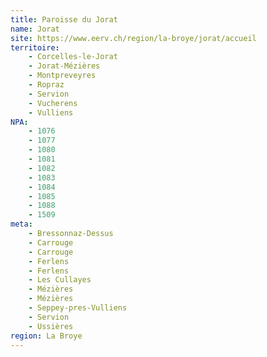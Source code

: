 ```yaml
---
title: Paroisse du Jorat
name: Jorat
site: https://www.eerv.ch/region/la-broye/jorat/accueil
territoire:
    - Corcelles-le-Jorat
    - Jorat-Mézières
    - Montpreveyres
    - Ropraz
    - Servion
    - Vucherens
    - Vulliens
NPA:
    - 1076
    - 1077
    - 1080
    - 1081
    - 1082
    - 1083
    - 1084
    - 1085
    - 1088
    - 1509
meta:
    - Bressonnaz-Dessus
    - Carrouge
    - Carrouge
    - Ferlens
    - Ferlens
    - Les Cullayes
    - Mézières
    - Mézières
    - Seppey-pres-Vulliens
    - Servion
    - Ussières
region: La Broye
---
```

